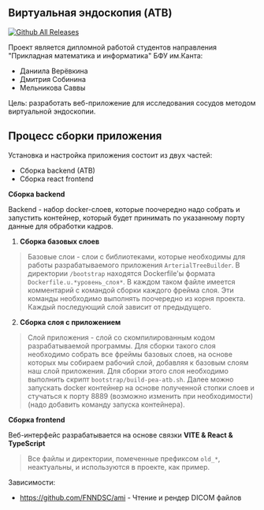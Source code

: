 Виртуальная эндоскопия (ATB)
--------------
[![Github All Releases](https://img.shields.io/github/actions/workflow/status/Apregot/VirtualEndoscopy/test-app.yml)]()

Проект является дипломной работой студентов направления "Прикладная математика и информатика" БФУ им.Канта:
- Даниила Верёвкина
- Дмитрия Собинина
- Мельникова Саввы

Цель: разработать веб-приложение для исследования сосудов методом виртуальной эндоскопии.

Процесс сборки приложения
-------------

Установка и настройка приложения состоит из двух частей:
- Сборка backend (ATB)
- Сборка react frontend

**Сборка backend**

Backend - набор docker-слоев, которые поочередно надо собрать и запустить контейнер,
который будет принимать по указанному порту данные для обработки кадров.

1) **Сборка базовых слоев**
> Базовые слои - слои с библиотеками, которые необходимы для работы разрабатываемого
> приложения `ArterialTreeBuilder`. В директории `/bootstrap` находятся Dockerfile'ы формата `Dockerfile.u.*уровень_слоя*`. В каждом
> таком файле имеется комментарий с командой сборки каждого фрейма слоя. Эти команды необходимо выполнять поочередно из корня проекта. Каждый последующий слой
> зависит от предыдущего.

2) **Сборка слоя с приложением**
> Слой приложения - слой со скомпилированным кодом разрабатываемой программы. Для сборки такого слоя необходимо собрать все фреймы базовых слоев, на основе которых
> мы собираем рабочий слой, добавляя к базовым слоям наш слой приложения. Для сборки этого слоя необходимо выполнить скрипт `bootstrap/build-pea-atb.sh`. 
> Далее можно запускать docker контейнер на основе полученной стопки слоев и стучаться к порту 8889 (возможно изменить при необходимости) (надо добавить команду запуска контейнера).

**Сборка frontend**

Веб-интерфейс разрабатывается на основе связки **VITE & React & TypeScript**

>Все файлы и директории, помеченные префиксом `old_*`, неактуальны, и используются в проекте, как пример.

Зависимости:

- https://github.com/FNNDSC/ami - Чтение и рендер DICOM файлов

